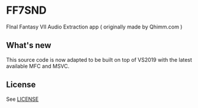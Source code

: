 # FF7SND
FInal Fantasy VII Audio Extraction app ( originally made by Qhimm.com )

## What's new
This source code is now adapted to be built on top of VS2019 with the latest available MFC and MSVC.

## License
See [LICENSE](LICENSE)
